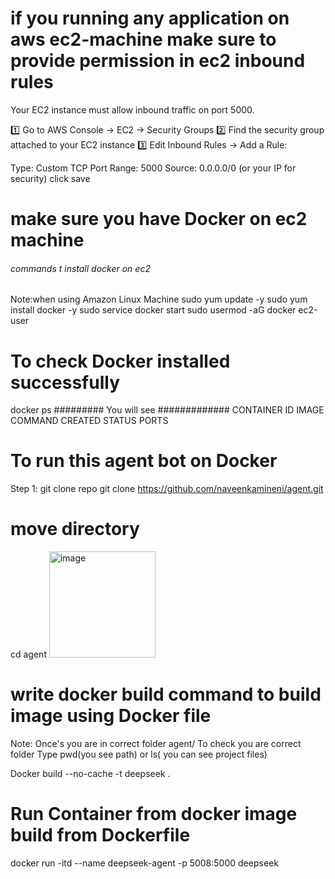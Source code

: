 # if you running any application on aws ec2-machine make sure to provide permission in ec2 inbound rules
Your EC2 instance must allow inbound traffic on port 5000.

1️⃣ Go to AWS Console → EC2 → Security Groups
2️⃣ Find the security group attached to your EC2 instance
3️⃣ Edit Inbound Rules → Add a Rule:

Type: Custom TCP
Port Range: 5000
Source: 0.0.0.0/0 (or your IP for security)
click save
# make sure you have Docker on ec2 machine
###### commands t install docker on ec2 ##########
Note:when using Amazon Linux Machine
sudo yum update -y
sudo yum install docker -y
sudo service docker start
sudo usermod -aG docker ec2-user
# To check Docker installed successfully
docker ps
######### You will see #############
CONTAINER ID   IMAGE      COMMAND           CREATED          STATUS          PORTS 
# To run this agent bot on Docker
Step 1: git clone repo
git clone https://github.com/naveenkamineni/agent.git
# move directory
cd agent
<img width="170" alt="image" src="https://github.com/user-attachments/assets/7fabacba-5d0d-4e1f-a284-176e73130689" />
# write docker build command to build image using Docker file 
Note: Once's you are in correct folder agent/
To check you are correct folder Type pwd(you see path) or ls( you can see project files)

Docker build --no-cache -t deepseek .
# Run Container from docker image build from Dockerfile
docker run -itd --name deepseek-agent -p 5008:5000 deepseek


